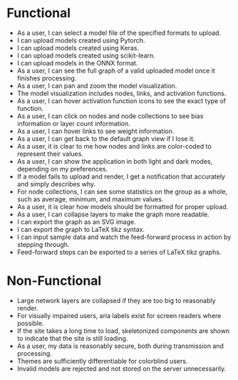 # Functional
- As a user, I can select a model file of the specified formats to upload.
- I can upload models created using Pytorch.
- I can upload models created using Keras.
- I can upload models created using scikit-learn.
- I can upload models in the ONNX format.
- As a user, I can see the full graph of a valid uploaded model once it finishes processing.
- As a user, I can pan and zoom the model visualization.
- The model visualization includes nodes, links, and activation functions.
- As a user, I can hover activation function icons to see the exact type of function.
- As a user, I can click on nodes and node collections to see bias information or layer count information.
- As a user, I can hover links to see weight information.
- As a user, I can get back to the default graph view if I lose it.
- As a user, it is clear to me how nodes and links are color-coded to represent their values.
- As a user, I can show the application in both light and dark modes, depending on my preferences.
- If a model fails to upload and render, I get a notification that accurately and simply describes why.
- For node collections, I can see some statistics on the group as a whole, such as average, minimum, and maximum values.
- As a user, it is clear how models should be formatted for proper upload.
- As a user, I can collapse layers to make the graph more readable.
- I can export the graph as an SVG image.
- I can export the graph to LaTeX tikz syntax.
- I can input sample data and watch the feed-forward process in action by stepping through.
- Feed-forward steps can be exported to a series of LaTeX tikz graphs.

# Non-Functional
- Large network layers are collapsed if they are too big to reasonably render.
- For visually impaired users, aria labels exist for screen readers where possible.
- If the site takes a long time to load, skeletonized components are shown to indicate that the site is still loading.
- As a user, my data is reasonably secure, both during transmission and processing.
- Themes are sufficiently differentiable for colorblind users.
- Invalid models are rejected and not stored on the server unnecessarily.